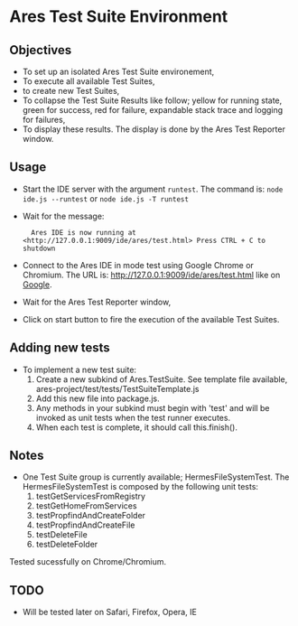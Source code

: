 


# Ares Test Suite Environment

## Objectives

* To set up an isolated Ares Test Suite environement,
* To execute all available Test Suites,
* to create new Test Suites,
* To collapse the Test Suite Results like follow; yellow for running state, green for success, red for failure, expandable stack trace and logging for failures,
* To display these results. The display is done by the Ares Test Reporter window. 

## Usage

* Start the IDE server with the argument `runtest`. The command is: `node ide.js --runtest` or `node ide.js -T runtest`
* Wait for the message:

		Ares IDE is now running at <http://127.0.0.1:9009/ide/ares/test.html> Press CTRL + C to shutdown

* Connect to the Ares IDE in mode test using Google Chrome or Chromium. The URL is: <http://127.0.0.1:9009/ide/ares/test.html> like on [Google](http://www.google.com).
* Wait for the Ares Test Reporter window,
* Click on start button to fire the execution of the available Test Suites.

## Adding new tests
* To implement a new test suite:
	1. Create a new subkind of Ares.TestSuite. See template file available, ares-project/test/tests/TestSuiteTemplate.js 
	1. Add this new file into package.js.
	1. Any methods in your subkind must begin with 'test' and will be invoked as unit tests when the test runner executes.
	1. When each test is complete, it should call this.finish().  
	
## Notes
* One Test Suite group is currently available; HermesFileSystemTest. The HermesFileSystemTest is composed by the following unit tests:
	1. testGetServicesFromRegistry
	1. testGetHomeFromServices
	1. testPropfindAndCreateFolder
	1. testPropfindAndCreateFile
	1. testDeleteFile
	1. testDeleteFolder

Tested sucessfully on Chrome/Chromium.

## TODO
 
* Will be tested later on Safari, Firefox, Opera, IE



